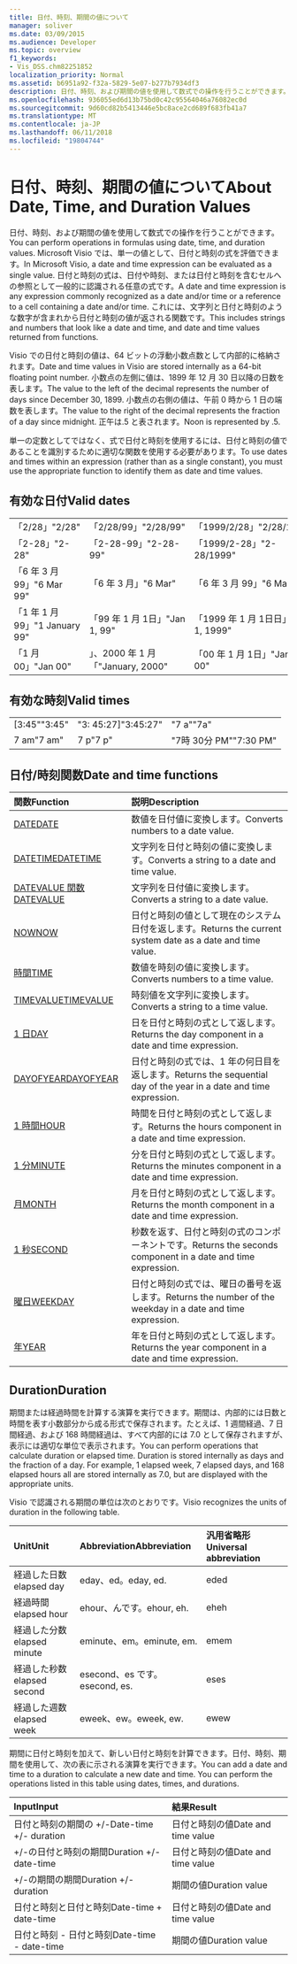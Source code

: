 ```yaml
---
title: 日付、時刻、期間の値について
manager: soliver
ms.date: 03/09/2015
ms.audience: Developer
ms.topic: overview
f1_keywords:
- Vis_DSS.chm82251852
localization_priority: Normal
ms.assetid: b6951a92-f32a-5829-5e07-b277b7934df3
description: 日付、時刻、および期間の値を使用して数式での操作を行うことができます。 Microsoft Visio では、単一の値として、日付と時刻の式を評価できます。 日付と時刻の式は、日付や時刻、または日付と時刻を含むセルへの参照として一般的に認識される任意の式です。 これには、文字列と日付と時刻のような数字が含まれから日付と時刻の値が返される関数です。
ms.openlocfilehash: 936055ed6d13b75bd0c42c95564046a76082ec0d
ms.sourcegitcommit: 9d60cd82b5413446e5bc8ace2cd689f683fb41a7
ms.translationtype: MT
ms.contentlocale: ja-JP
ms.lasthandoff: 06/11/2018
ms.locfileid: "19804744"
---
```

# <a name="about-date-time-and-duration-values"></a><span data-ttu-id="7607c-106">日付、時刻、期間の値について</span><span class="sxs-lookup"><span data-stu-id="7607c-106">About Date, Time, and Duration Values</span></span>

<span data-ttu-id="7607c-107">日付、時刻、および期間の値を使用して数式での操作を行うことができます。</span><span class="sxs-lookup"><span data-stu-id="7607c-107">You can perform operations in formulas using date, time, and duration values.</span></span> <span data-ttu-id="7607c-108">Microsoft Visio では、単一の値として、日付と時刻の式を評価できます。</span><span class="sxs-lookup"><span data-stu-id="7607c-108">In Microsoft Visio, a date and time expression can be evaluated as a single value.</span></span> <span data-ttu-id="7607c-109">日付と時刻の式は、日付や時刻、または日付と時刻を含むセルへの参照として一般的に認識される任意の式です。</span><span class="sxs-lookup"><span data-stu-id="7607c-109">A date and time expression is any expression commonly recognized as a date and/or time or a reference to a cell containing a date and/or time.</span></span> <span data-ttu-id="7607c-110">これには、文字列と日付と時刻のような数字が含まれから日付と時刻の値が返される関数です。</span><span class="sxs-lookup"><span data-stu-id="7607c-110">This includes strings and numbers that look like a date and time, and date and time values returned from functions.</span></span>
  
<span data-ttu-id="7607c-111">Visio での日付と時刻の値は、64 ビットの浮動小数点数として内部的に格納されます。</span><span class="sxs-lookup"><span data-stu-id="7607c-111">Date and time values in Visio are stored internally as a 64-bit floating point number.</span></span> <span data-ttu-id="7607c-112">小数点の左側に値は、1899 年 12 月 30 日以降の日数を表します。</span><span class="sxs-lookup"><span data-stu-id="7607c-112">The value to the left of the decimal represents the number of days since December 30, 1899.</span></span> <span data-ttu-id="7607c-113">小数点の右側の値は、午前 0 時から 1 日の端数を表します。</span><span class="sxs-lookup"><span data-stu-id="7607c-113">The value to the right of the decimal represents the fraction of a day since midnight.</span></span> <span data-ttu-id="7607c-114">正午は.5 と表されます。</span><span class="sxs-lookup"><span data-stu-id="7607c-114">Noon is represented by .5.</span></span>
  
<span data-ttu-id="7607c-115">単一の定数としてではなく、式で日付と時刻を使用するには、日付と時刻の値であることを識別するために適切な関数を使用する必要があります。</span><span class="sxs-lookup"><span data-stu-id="7607c-115">To use dates and times within an expression (rather than as a single constant), you must use the appropriate function to identify them as date and time values.</span></span>
  
## <a name="valid-dates"></a><span data-ttu-id="7607c-116">有効な日付</span><span class="sxs-lookup"><span data-stu-id="7607c-116">Valid dates</span></span>

||||
|:-----|:-----|:-----|
| <span data-ttu-id="7607c-117">「2/28」</span><span class="sxs-lookup"><span data-stu-id="7607c-117">"2/28"</span></span>  <br/> | <span data-ttu-id="7607c-118">「2/28/99」</span><span class="sxs-lookup"><span data-stu-id="7607c-118">"2/28/99"</span></span>  <br/> | <span data-ttu-id="7607c-119">「1999/2/28」</span><span class="sxs-lookup"><span data-stu-id="7607c-119">"2/28/1999"</span></span>  <br/> |
| <span data-ttu-id="7607c-120">「2-28」</span><span class="sxs-lookup"><span data-stu-id="7607c-120">"2-28"</span></span>  <br/> | <span data-ttu-id="7607c-121">「2-28-99」</span><span class="sxs-lookup"><span data-stu-id="7607c-121">"2-28-99"</span></span>  <br/> | <span data-ttu-id="7607c-122">「1999/2-28」</span><span class="sxs-lookup"><span data-stu-id="7607c-122">"2-28/1999"</span></span>  <br/> |
| <span data-ttu-id="7607c-123">「6 年 3 月 99」</span><span class="sxs-lookup"><span data-stu-id="7607c-123">"6 Mar 99"</span></span>  <br/> | <span data-ttu-id="7607c-124">「6 年 3 月」</span><span class="sxs-lookup"><span data-stu-id="7607c-124">"6 Mar"</span></span>  <br/> | <span data-ttu-id="7607c-125">「6 年 3 月 99」</span><span class="sxs-lookup"><span data-stu-id="7607c-125">"6 Mar 99"</span></span>  <br/> |
| <span data-ttu-id="7607c-126">「1 年 1 月 99」</span><span class="sxs-lookup"><span data-stu-id="7607c-126">"1 January 99"</span></span>  <br/> | <span data-ttu-id="7607c-127">「99 年 1 月 1日」</span><span class="sxs-lookup"><span data-stu-id="7607c-127">"Jan 1, 99"</span></span>  <br/> | <span data-ttu-id="7607c-128">「1999 年 1 月 1日日」</span><span class="sxs-lookup"><span data-stu-id="7607c-128">"Jan 1, 1999"</span></span>  <br/> |
| <span data-ttu-id="7607c-129">「1 月 00」</span><span class="sxs-lookup"><span data-stu-id="7607c-129">"Jan 00"</span></span>  <br/> | <span data-ttu-id="7607c-130">」、2000 年 1 月「</span><span class="sxs-lookup"><span data-stu-id="7607c-130">"January, 2000"</span></span>  <br/> | <span data-ttu-id="7607c-131">「00 年 1 月 1日」</span><span class="sxs-lookup"><span data-stu-id="7607c-131">"Jan 1, 00"</span></span>  <br/> |
   
## <a name="valid-times"></a><span data-ttu-id="7607c-132">有効な時刻</span><span class="sxs-lookup"><span data-stu-id="7607c-132">Valid times</span></span>

||||
|:-----|:-----|:-----|
| <span data-ttu-id="7607c-133">[3:45"</span><span class="sxs-lookup"><span data-stu-id="7607c-133">"3:45"</span></span>  <br/> | <span data-ttu-id="7607c-134">"3: 45:27]</span><span class="sxs-lookup"><span data-stu-id="7607c-134">"3:45:27"</span></span>  <br/> | <span data-ttu-id="7607c-135">"7 a"</span><span class="sxs-lookup"><span data-stu-id="7607c-135">"7a"</span></span>  <br/> |
| <span data-ttu-id="7607c-136">7 am</span><span class="sxs-lookup"><span data-stu-id="7607c-136">"7 am"</span></span>  <br/> | <span data-ttu-id="7607c-137">7 p</span><span class="sxs-lookup"><span data-stu-id="7607c-137">"7 p"</span></span>  <br/> | <span data-ttu-id="7607c-138">"7時 30分 PM"</span><span class="sxs-lookup"><span data-stu-id="7607c-138">"7:30 PM"</span></span>  <br/> |
   
## <a name="date-and-time-functions"></a><span data-ttu-id="7607c-139">日付/時刻関数</span><span class="sxs-lookup"><span data-stu-id="7607c-139">Date and time functions</span></span>

|<span data-ttu-id="7607c-140">**関数**</span><span class="sxs-lookup"><span data-stu-id="7607c-140">**Function**</span></span>|<span data-ttu-id="7607c-141">**説明**</span><span class="sxs-lookup"><span data-stu-id="7607c-141">**Description**</span></span>|
|:-----|:-----|
|[<span data-ttu-id="7607c-142">DATE</span><span class="sxs-lookup"><span data-stu-id="7607c-142">DATE</span></span>](date-function-visioshapesheet.md) <br/> | <span data-ttu-id="7607c-143">数値を日付値に変換します。</span><span class="sxs-lookup"><span data-stu-id="7607c-143">Converts numbers to a date value.</span></span>  <br/> |
|[<span data-ttu-id="7607c-144">DATETIME</span><span class="sxs-lookup"><span data-stu-id="7607c-144">DATETIME</span></span>](datetime-function.md) <br/> | <span data-ttu-id="7607c-145">文字列を日付と時刻の値に変換します。</span><span class="sxs-lookup"><span data-stu-id="7607c-145">Converts a string to a date and time value.</span></span>  <br/> |
|[<span data-ttu-id="7607c-146">DATEVALUE 関数</span><span class="sxs-lookup"><span data-stu-id="7607c-146">DATEVALUE</span></span>](datevalue-function-visioshapesheet.md) <br/> | <span data-ttu-id="7607c-147">文字列を日付値に変換します。</span><span class="sxs-lookup"><span data-stu-id="7607c-147">Converts a string to a date value.</span></span>  <br/> |
|[<span data-ttu-id="7607c-148">NOW</span><span class="sxs-lookup"><span data-stu-id="7607c-148">NOW</span></span>](now-function-visioshapesheet.md) <br/> | <span data-ttu-id="7607c-149">日付と時刻の値として現在のシステム日付を返します。</span><span class="sxs-lookup"><span data-stu-id="7607c-149">Returns the current system date as a date and time value.</span></span>  <br/> |
|[<span data-ttu-id="7607c-150">時間</span><span class="sxs-lookup"><span data-stu-id="7607c-150">TIME</span></span>](time-function-visioshapesheet.md) <br/> | <span data-ttu-id="7607c-151">数値を時刻の値に変換します。</span><span class="sxs-lookup"><span data-stu-id="7607c-151">Converts numbers to a time value.</span></span>  <br/> |
|[<span data-ttu-id="7607c-152">TIMEVALUE</span><span class="sxs-lookup"><span data-stu-id="7607c-152">TIMEVALUE</span></span>](timevalue-function-visioshapesheet.md) <br/> | <span data-ttu-id="7607c-153">時刻値を文字列に変換します。</span><span class="sxs-lookup"><span data-stu-id="7607c-153">Converts a string to a time value.</span></span>  <br/> |
|[<span data-ttu-id="7607c-154">1 日</span><span class="sxs-lookup"><span data-stu-id="7607c-154">DAY</span></span>](day-function-visioshapesheet.md) <br/> | <span data-ttu-id="7607c-155">日を日付と時刻の式として返します。</span><span class="sxs-lookup"><span data-stu-id="7607c-155">Returns the day component in a date and time expression.</span></span>  <br/> |
|[<span data-ttu-id="7607c-156">DAYOFYEAR</span><span class="sxs-lookup"><span data-stu-id="7607c-156">DAYOFYEAR</span></span>](dayofyear-function.md) <br/> | <span data-ttu-id="7607c-157">日付と時刻の式では、1 年の何日目を返します。</span><span class="sxs-lookup"><span data-stu-id="7607c-157">Returns the sequential day of the year in a date and time expression.</span></span>  <br/> |
|[<span data-ttu-id="7607c-158">1 時間</span><span class="sxs-lookup"><span data-stu-id="7607c-158">HOUR</span></span>](hour-function-visioshapesheet.md) <br/> | <span data-ttu-id="7607c-159">時間を日付と時刻の式として返します。</span><span class="sxs-lookup"><span data-stu-id="7607c-159">Returns the hours component in a date and time expression.</span></span>  <br/> |
|[<span data-ttu-id="7607c-160">1 分</span><span class="sxs-lookup"><span data-stu-id="7607c-160">MINUTE</span></span>](minute-function-visioshapesheet.md) <br/> | <span data-ttu-id="7607c-161">分を日付と時刻の式として返します。</span><span class="sxs-lookup"><span data-stu-id="7607c-161">Returns the minutes component in a date and time expression.</span></span>  <br/> |
|[<span data-ttu-id="7607c-162">月</span><span class="sxs-lookup"><span data-stu-id="7607c-162">MONTH</span></span>](month-function-visioshapesheet.md) <br/> | <span data-ttu-id="7607c-163">月を日付と時刻の式として返します。</span><span class="sxs-lookup"><span data-stu-id="7607c-163">Returns the month component in a date and time expression.</span></span>  <br/> |
|[<span data-ttu-id="7607c-164">1 秒</span><span class="sxs-lookup"><span data-stu-id="7607c-164">SECOND</span></span>](second-function-visioshapesheet.md) <br/> | <span data-ttu-id="7607c-165">秒数を返す、日付と時刻の式のコンポーネントです。</span><span class="sxs-lookup"><span data-stu-id="7607c-165">Returns the seconds component in a date and time expression.</span></span>  <br/> |
|[<span data-ttu-id="7607c-166">曜日</span><span class="sxs-lookup"><span data-stu-id="7607c-166">WEEKDAY</span></span>](weekday-function-visioshapesheet.md) <br/> | <span data-ttu-id="7607c-167">日付と時刻の式では、曜日の番号を返します。</span><span class="sxs-lookup"><span data-stu-id="7607c-167">Returns the number of the weekday in a date and time expression.</span></span>  <br/> |
|[<span data-ttu-id="7607c-168">年</span><span class="sxs-lookup"><span data-stu-id="7607c-168">YEAR</span></span>](year-function-visioshapesheet.md) <br/> | <span data-ttu-id="7607c-169">年を日付と時刻の式として返します。</span><span class="sxs-lookup"><span data-stu-id="7607c-169">Returns the year component in a date and time expression.</span></span>  <br/> |
   
## <a name="duration"></a><span data-ttu-id="7607c-170">Duration</span><span class="sxs-lookup"><span data-stu-id="7607c-170">Duration</span></span>

<span data-ttu-id="7607c-p104">期間または経過時間を計算する演算を実行できます。期間は、内部的には日数と時間を表す小数部分から成る形式で保存されます。たとえば、1 週間経過、7 日間経過、および 168 時間経過は、すべて内部的には 7.0 として保存されますが、表示には適切な単位で表示されます。</span><span class="sxs-lookup"><span data-stu-id="7607c-p104">You can perform operations that calculate duration or elapsed time. Duration is stored internally as days and the fraction of a day. For example, 1 elapsed week, 7 elapsed days, and 168 elapsed hours all are stored internally as 7.0, but are displayed with the appropriate units.</span></span>
  
<span data-ttu-id="7607c-174">Visio で認識される期間の単位は次のとおりです。</span><span class="sxs-lookup"><span data-stu-id="7607c-174">Visio recognizes the units of duration in the following table.</span></span>
  
|<span data-ttu-id="7607c-175">**Unit**</span><span class="sxs-lookup"><span data-stu-id="7607c-175">**Unit**</span></span>|<span data-ttu-id="7607c-176">**Abbreviation**</span><span class="sxs-lookup"><span data-stu-id="7607c-176">**Abbreviation**</span></span>|<span data-ttu-id="7607c-177">**汎用省略形**</span><span class="sxs-lookup"><span data-stu-id="7607c-177">**Universal abbreviation**</span></span>|
|:-----|:-----|:-----|
| <span data-ttu-id="7607c-178">経過した日数</span><span class="sxs-lookup"><span data-stu-id="7607c-178">elapsed day</span></span>  <br/> | <span data-ttu-id="7607c-179">eday、ed。</span><span class="sxs-lookup"><span data-stu-id="7607c-179">eday, ed.</span></span>  <br/> | <span data-ttu-id="7607c-180">ed</span><span class="sxs-lookup"><span data-stu-id="7607c-180">ed</span></span>  <br/> |
| <span data-ttu-id="7607c-181">経過時間</span><span class="sxs-lookup"><span data-stu-id="7607c-181">elapsed hour</span></span>  <br/> | <span data-ttu-id="7607c-182">ehour、んです。</span><span class="sxs-lookup"><span data-stu-id="7607c-182">ehour, eh.</span></span>  <br/> | <span data-ttu-id="7607c-183">eh</span><span class="sxs-lookup"><span data-stu-id="7607c-183">eh</span></span>  <br/> |
| <span data-ttu-id="7607c-184">経過した分数</span><span class="sxs-lookup"><span data-stu-id="7607c-184">elapsed minute</span></span>  <br/> | <span data-ttu-id="7607c-185">eminute、em。</span><span class="sxs-lookup"><span data-stu-id="7607c-185">eminute, em.</span></span>  <br/> | <span data-ttu-id="7607c-186">em</span><span class="sxs-lookup"><span data-stu-id="7607c-186">em</span></span>  <br/> |
| <span data-ttu-id="7607c-187">経過した秒数</span><span class="sxs-lookup"><span data-stu-id="7607c-187">elapsed second</span></span>  <br/> | <span data-ttu-id="7607c-188">esecond、es です。</span><span class="sxs-lookup"><span data-stu-id="7607c-188">esecond, es.</span></span>  <br/> | <span data-ttu-id="7607c-189">es</span><span class="sxs-lookup"><span data-stu-id="7607c-189">es</span></span>  <br/> |
| <span data-ttu-id="7607c-190">経過した週数</span><span class="sxs-lookup"><span data-stu-id="7607c-190">elapsed week</span></span>  <br/> | <span data-ttu-id="7607c-191">eweek、ew。</span><span class="sxs-lookup"><span data-stu-id="7607c-191">eweek, ew.</span></span>  <br/> | <span data-ttu-id="7607c-192">ew</span><span class="sxs-lookup"><span data-stu-id="7607c-192">ew</span></span>  <br/> |
   
<span data-ttu-id="7607c-p105">期間に日付と時刻を加えて、新しい日付と時刻を計算できます。日付、時刻、期間を使用して、次の表に示される演算を実行できます。</span><span class="sxs-lookup"><span data-stu-id="7607c-p105">You can add a date and time to a duration to calculate a new date and time. You can perform the operations listed in this table using dates, times, and durations.</span></span>
  
|<span data-ttu-id="7607c-195">**Input**</span><span class="sxs-lookup"><span data-stu-id="7607c-195">**Input**</span></span>|<span data-ttu-id="7607c-196">**結果**</span><span class="sxs-lookup"><span data-stu-id="7607c-196">**Result**</span></span>|
|:-----|:-----|
| <span data-ttu-id="7607c-197">日付と時刻の期間の +/-</span><span class="sxs-lookup"><span data-stu-id="7607c-197">Date-time +/- duration</span></span>  <br/> | <span data-ttu-id="7607c-198">日付と時刻の値</span><span class="sxs-lookup"><span data-stu-id="7607c-198">Date and time value</span></span>  <br/> |
| <span data-ttu-id="7607c-199">+/-の日付と時刻の期間</span><span class="sxs-lookup"><span data-stu-id="7607c-199">Duration +/- date-time</span></span>  <br/> | <span data-ttu-id="7607c-200">日付と時刻の値</span><span class="sxs-lookup"><span data-stu-id="7607c-200">Date and time value</span></span>  <br/> |
| <span data-ttu-id="7607c-201">+/-の期間の期間</span><span class="sxs-lookup"><span data-stu-id="7607c-201">Duration +/- duration</span></span>  <br/> | <span data-ttu-id="7607c-202">期間の値</span><span class="sxs-lookup"><span data-stu-id="7607c-202">Duration value</span></span>  <br/> |
| <span data-ttu-id="7607c-203">日付と時刻と日付と時刻</span><span class="sxs-lookup"><span data-stu-id="7607c-203">Date-time + date-time</span></span>  <br/> | <span data-ttu-id="7607c-204">日付と時刻の値</span><span class="sxs-lookup"><span data-stu-id="7607c-204">Date and time value</span></span>  <br/> |
| <span data-ttu-id="7607c-205">日付と時刻 - 日付と時刻</span><span class="sxs-lookup"><span data-stu-id="7607c-205">Date-time - date-time</span></span>  <br/> | <span data-ttu-id="7607c-206">期間の値</span><span class="sxs-lookup"><span data-stu-id="7607c-206">Duration value</span></span>  <br/> |
   

